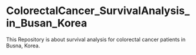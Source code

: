 # ColorectalCancer_SurvivalAnalysis_in_Busan_Korea
 This Repository is about survival analysis for colorectal cancer patients in Busna, Korea.
